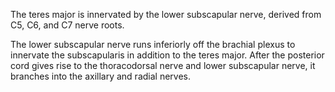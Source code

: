 The teres major is innervated by the lower subscapular nerve, derived from C5, C6, and C7 nerve roots.

The lower subscapular nerve runs inferiorly off the brachial plexus to innervate the subscapularis in addition to the teres major. After the posterior cord gives rise to the thoracodorsal nerve and lower subscapular nerve, it branches into the axillary and radial nerves.
